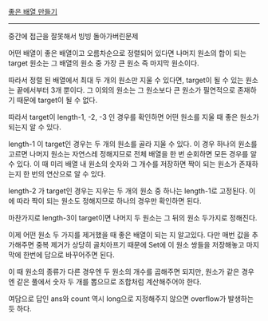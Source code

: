 [좋은 배열 만들기](https://www.acmicpc.net/contest/problem/1207/3)

---

중간에 접근을 잘못해서 빙빙 돌아가버린문제

어떤 배열이 좋은 배열이고 오름차순으로 정렬되어 있다면 나머지 원소의 합이 되는 target 원소는 그 배열의 원소 중 가장 큰 원소 즉 마지막 원소이다.

따라서 정렬 된 배열에서 최대 두 개의 원소만 지울 수 있다면, target이 될 수 있는 원소는 끝에서부터 3개 뿐이다. 그 이외의 원소는 그 원소보다 큰 원소가 필연적으로 존재하기 때문에 target이 될 수 없다.

따라서 target이 length-1, -2, -3 인 경우를 확인하면 어떤 원소를 지울 때 좋은 원소가 되는지 알 수 있다.

length-1 이 target인 경우는 두 개의 원소를 골라 지울 수 있다. 이 경우 하나의 원소를 고르면 나머지 원소는 자연스레 정해지므로 전체 배열을 한 번 순회하면 모든 경우를 알 수 있다. 이 때 미리 배열 내 원소의 숫자와 그 개수를 저장하면 짝이 되는 원소가 존재하는지 한 번의 연산으로 알 수 있다.

length-2 가 target인 경우는 지우는 두 개의 원소 중 하나는 length-1로 고정된다. 이에 따라 짝이 되는 원소도 정해지므로 하나의 경우만 확인하면 된다.

마찬가지로 length-3이 target이면 나머지 두 원소는 그 뒤의 원소 두가지로 정해진다.

이제 어떤 원소 두 가지를 제거했을 때 좋은 배열이 되는 지 알고있다. 다만 매번 값을 추가해주면 중복 제거가 상당히 골치아프기 때문에 Set에 이 원소 쌍들을 저장해놓고 마지막에 한번에 답으로 바꾸어주면 된다.

이 때 원소의 종류가 다른 경우엔 두 원소의 개수를 곱해주면 되지만, 원소가 같은 경우엔 같은 풀에서 숫자 두 개를 뽑으므로 조합처럼 계산해주어야 한다.

여담으로 답인 ans와 count 역시 long으로 지정해주지 않으면 overflow가 발생하는 듯 하다.
